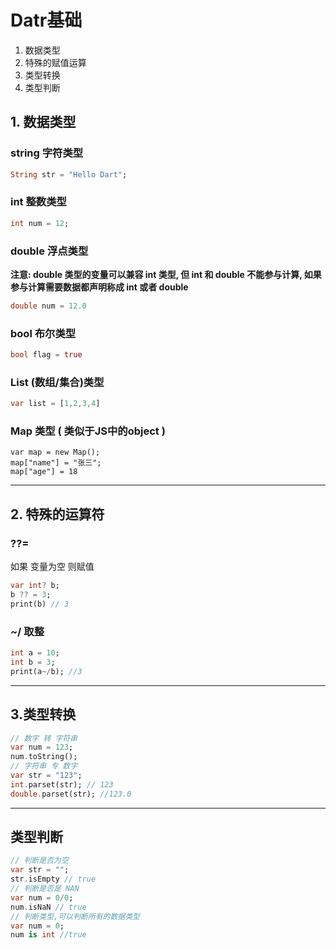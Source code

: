 # Datr基础

1. 数据类型
2. 特殊的赋值运算
3. 类型转换
4. 类型判断

## 1. 数据类型

### string 字符类型

```Dart
String str = "Hello Dart";
```

### int  整数类型

```dart
int num = 12;
```

### double 浮点类型

**注意: double 类型的变量可以兼容 int 类型,  但 int 和 double 不能参与计算, 如果参与计算需要数据都声明称成 int 或者 double**

```Dart
double num = 12.0 
```

### bool 布尔类型

```dart
bool flag = true
```

### List  (数组/集合)类型

```Dart
var list = [1,2,3,4]
```

### Map 类型 ( 类似于JS中的object )

```Da
var map = new Map();
map["name"] = "张三";
map["age"] = 18
```

---

## 2. 特殊的运算符

### ??=  

如果 变量为空 则赋值

```Dart
var int? b;
b ?? = 3;
print(b) // 3
```

### ~/   取整

```dart
int a = 10;
int b = 3;
print(a~/b); //3
```

---

## 3.类型转换

```dart
// 数字 转 字符串
var num = 123;
num.toString();
// 字符串 专 数字
var str = "123";
int.parset(str); // 123
double.parset(str); //123.0
```

---

## 类型判断

```dart
// 判断是否为空
var str = "";
str.isEmpty // true
// 判断是否是 NAN
var num = 0/0;
num.isNaN // true
// 判断类型,可以判断所有的数据类型
var num = 0;
num is int //true
```

